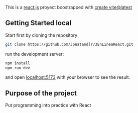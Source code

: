 This is a [react.js](https://react.dev/) proyect boostrapped with [create vite@latest](https://vitejs.dev/guide/)

## Getting Started local

Start first by cloning the repository:

```bash
git clone https://github.com/Jonatandlr/3EnLineaReact.git
```

run the development server: 
```bash
npm install
npm run dev
```
and open [localhost:5173](http://localhost:5173) with your browser to see the result.

## Purpose of the project

Put programming into practice with React
